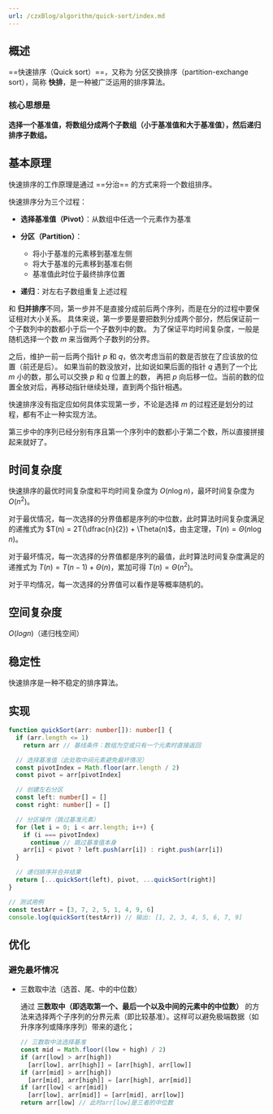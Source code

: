 ```yaml
---
url: /czxBlog/algorithm/quick-sort/index.md
---
```

## 概述

\==快速排序（Quick sort）==，又称为 分区交换排序（partition-exchange sort），简称 **快排**，是一种被广泛运用的排序算法。

### 核心思想是

**选择一个基准值，将数组分成两个子数组（小于基准值和大于基准值），然后递归排序子数组。**

## 基本原理

快速排序的工作原理是通过 ==分治== 的方式来将一个数组排序。

快速排序分为三个过程：

* **选择基准值（Pivot）**：从数组中任选一个元素作为基准

* **分区（Partition）**：

  * 将小于基准的元素移到基准左侧
  * 将大于基准的元素移到基准右侧
  * 基准值此时位于最终排序位置

* **递归**：对左右子数组重复上述过程

和 **归并排序**不同，第一步并不是直接分成前后两个序列，而是在分的过程中要保证相对大小关系。
具体来说，第一步要是要把数列分成两个部分，然后保证前一个子数列中的数都小于后一个子数列中的数。
为了保证平均时间复杂度，一般是随机选择一个数 $m$ 来当做两个子数列的分界。

之后，维护一前一后两个指针 $p$ 和 $q$，依次考虑当前的数是否放在了应该放的位置（前还是后）。
如果当前的数没放对，比如说如果后面的指针 $q$ 遇到了一个比 $m$ 小的数，那么可以交换 $p$ 和 $q$ 位置上的数，
再把 $p$ 向后移一位。当前的数的位置全放对后，再移动指针继续处理，直到两个指针相遇。

快速排序没有指定应如何具体实现第一步，不论是选择 $m$ 的过程还是划分的过程，都有不止一种实现方法。

第三步中的序列已经分别有序且第一个序列中的数都小于第二个数，所以直接拼接起来就好了。

## 时间复杂度

快速排序的最优时间复杂度和平均时间复杂度为 $O(n\log n)$，最坏时间复杂度为 $O(n^2)$。

对于最优情况，每一次选择的分界值都是序列的中位数，此时算法时间复杂度满足的递推式为 $T(n) = 2T(\dfrac{n}{2}) + \Theta(n)$，由主定理，$T(n) = \Theta(n\log n)$。

对于最坏情况，每一次选择的分界值都是序列的最值，此时算法时间复杂度满足的递推式为 $T(n) = T(n - 1) + \Theta(n)$，累加可得 $T(n) = \Theta(n^2)$。

对于平均情况，每一次选择的分界值可以看作是等概率随机的。

## 空间复杂度

$O(log n)$（递归栈空间）

## 稳定性

快速排序是一种不稳定的排序算法。

## 实现

```ts
function quickSort(arr: number[]): number[] {
  if (arr.length <= 1)
    return arr // 基线条件：数组为空或只有一个元素时直接返回

  // 选择基准值（此处取中间元素避免最坏情况）
  const pivotIndex = Math.floor(arr.length / 2)
  const pivot = arr[pivotIndex]

  // 创建左右分区
  const left: number[] = []
  const right: number[] = []

  // 分区操作（跳过基准元素）
  for (let i = 0; i < arr.length; i++) {
    if (i === pivotIndex)
      continue // 跳过基准值本身
    arr[i] < pivot ? left.push(arr[i]) : right.push(arr[i])
  }

  // 递归排序并合并结果
  return [...quickSort(left), pivot, ...quickSort(right)]
}

// 测试用例
const testArr = [3, 7, 2, 5, 1, 4, 9, 6]
console.log(quickSort(testArr)) // 输出: [1, 2, 3, 4, 5, 6, 7, 9]
```

## 优化

### 避免最坏情况

* 三数取中法（选首、尾、中的中位数）

  通过 **三数取中（即选取第一个、最后一个以及中间的元素中的中位数）** 的方法来选择两个子序列的分界元素（即比较基准）。这样可以避免极端数据（如升序序列或降序序列）带来的退化；

  ```ts
  // 三数取中法选择基准
  const mid = Math.floor((low + high) / 2)
  if (arr[low] > arr[high])
    [arr[low], arr[high]] = [arr[high], arr[low]]
  if (arr[mid] > arr[high])
    [arr[mid], arr[high]] = [arr[high], arr[mid]]
  if (arr[low] < arr[mid])
    [arr[low], arr[mid]] = [arr[mid], arr[low]]
  return arr[low] // 此时arr[low]是三者的中位数
  ```
